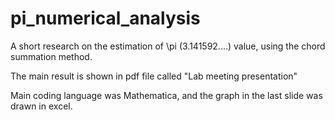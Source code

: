 # pi_numerical_analysis

A short research on the estimation of \pi (3.141592....) value, using the chord summation method.

The main result is shown in pdf file called "Lab meeting presentation"

Main coding language was Mathematica,
and the graph in the last slide was drawn in excel.

